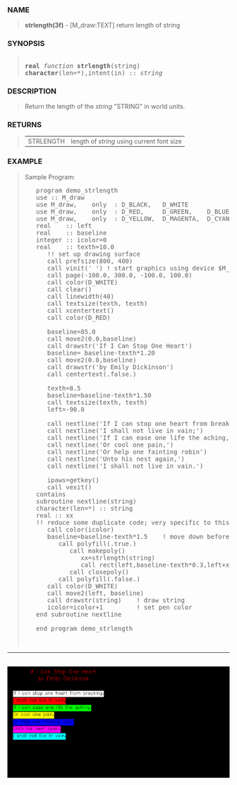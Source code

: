 <?
<body>
  <a name="top" id="top"></a>
  <div id="Container">
    <div id="Content">
      </div><a name="0"></a>
      <h3><a name="0">NAME</a></h3>
      <blockquote>
        <b>strlength(3f)</b> - [M_draw:TEXT] return length of string <b></b>
      </blockquote><a name="contents" id="contents"></a>
      <h3><a name="5">SYNOPSIS</a></h3>
      <blockquote>
        <pre>
<br /><b>real</b> <i>function</i> <b>strlength</b>(string)
<b>character</b>(len=*),intent(in) :: <i>string</i>
</pre>
      </blockquote><a name="2"></a>
      <h3><a name="2">DESCRIPTION</a></h3>
      <blockquote>
        Return the length of the <i>string</i> "STRING" in world units.
      </blockquote><a name="3"></a>
      <h3><a name="3">RETURNS</a></h3>
      <blockquote>
        <table cellpadding="3">
          <tr valign="top">
            <td class="c375" colspan="1">STRLENGTH</td>
            <td>length of <i>string</i> using current font size</td>
          </tr>
        </table>
      </blockquote><a name="4"></a>
      <h3><a name="4">EXAMPLE</a></h3>
      <blockquote>
        Sample Program:
        <pre>
   program demo_strlength
   use :: M_draw
   use M_draw,    only  : D_BLACK,   D_WHITE
   use M_draw,    only  : D_RED,     D_GREEN,    D_BLUE
   use M_draw,    only  : D_YELLOW,  D_MAGENTA,  D_CYAN
   real    :: left
   real    :: baseline
   integer :: icolor=0
   real    :: texth=10.0
      !! set up drawing surface
      call prefsize(800, 400)
      call vinit(' ') ! start graphics using device $M_draw_DEVICE
      call page(-100.0, 300.0, -100.0, 100.0)
      call color(D_WHITE)
      call clear()
      call linewidth(40)
      call textsize(texth, texth)
      call xcentertext()
      call color(D_RED)
<br />      baseline=85.0
      call move2(0.0,baseline)
      call drawstr('If I Can Stop One Heart')
      baseline= baseline-texth*1.20
      call move2(0.0,baseline)
      call drawstr('by Emily Dickinson')
      call centertext(.false.)
<br />      texth=8.5
      baseline=baseline-texth*1.50
      call textsize(texth, texth)
      left=-90.0
<br />      call nextline('If I can stop one heart from breaking,')
      call nextline('I shall not live in vain;')
      call nextline('If I can ease one life the aching,')
      call nextline('Or cool one pain,')
      call nextline('Or help one fainting robin')
      call nextline('Unto his nest again,')
      call nextline('I shall not live in vain.')
<br />      ipaws=getkey()
      call vexit()
   contains
   subroutine nextline(string)
   character(len=*) :: string
   real :: xx
   !! reduce some duplicate code; very specific to this EXAMPLE
      call color(icolor)
      baseline=baseline-texth*1.5    ! move down before drawing line
         call polyfill(.true.)
            call makepoly()
               xx=strlength(string)
               call rect(left,baseline-texth*0.3,left+xx,baseline+texth)
            call closepoly()
         call polyfill(.false.)
      call color(D_WHITE)
      call move2(left, baseline)
      call drawstr(string)    ! draw string
      icolor=icolor+1         ! set pen color
   end subroutine nextline
<br />   end program demo_strlength
<br />
</pre>
      </blockquote>
      <hr />
      <br />
      <div class="c374"><img src="../images/strlength.3m_draw.gif" /></div>
    </div>
  </div>
</body>
